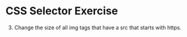 # CSS Selector Exercise

<!-- 1. Add a link in the index.html to a css file. -->
<!-- 2. Assign a class to all header tags and make them all underlined and bold. -->

3.  Change the size of all img tags that have a src that starts with https.
    <!-- 4. Give the h1 tag a unique id and make turn it to the color of your choice. -->
    <!-- 5. All links that end in .com should be the color green after a visit to the link. -->
    <!-- 6. Using a class name in the ul remove all of the li's bullet points in the list of .coms. -->
    <!-- 7. In the ol change only the last child element to be bold. Look it up! -->
    <!-- 8. Give the contact email a hover effect of turning red. -->
    <!-- 9. Give all other links a hover effect of turning orange. -->
    <!-- 10. Inside of your languages ul, change the font to be in italics. -->
    <!-- 11. Center all text inside the body. -->
    <!-- 12.  In the hardest bug so far, change only the first p tag using a selector on the div. Give it this: background-color: rgba(0,0,0,.5); -->

